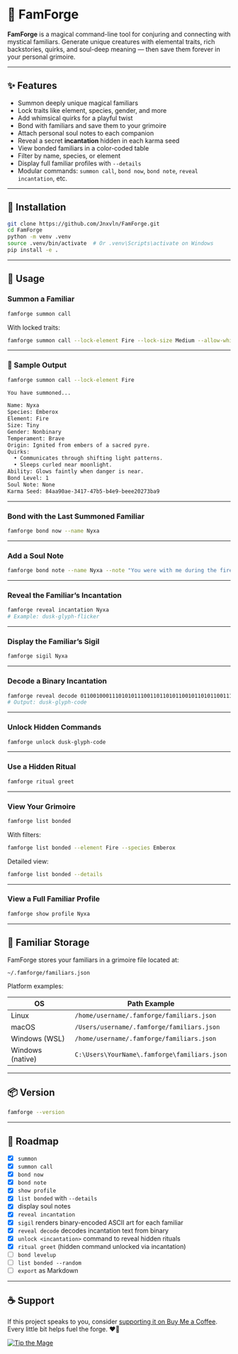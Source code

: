 # 🐾 FamForge

**FamForge** is a magical command-line tool for conjuring and connecting with mystical familiars. Generate unique creatures with elemental traits, rich backstories, quirks, and soul-deep meaning — then save them forever in your personal grimoire.

---

## ✨ Features

- Summon deeply unique magical familiars
- Lock traits like element, species, gender, and more
- Add whimsical quirks for a playful twist
- Bond with familiars and save them to your grimoire
- Attach personal soul notes to each companion
- Reveal a secret **incantation** hidden in each karma seed
- View bonded familiars in a color-coded table
- Filter by name, species, or element
- Display full familiar profiles with `--details`
- Modular commands: `summon call`, `bond now`, `bond note`, `reveal incantation`, etc.

---

## 🚀 Installation

```bash
git clone https://github.com/Jnxvln/FamForge.git
cd FamForge
python -m venv .venv
source .venv/bin/activate  # Or .venv\Scripts\activate on Windows
pip install -e .
```

---

## 🧙 Usage

### Summon a Familiar

```bash
famforge summon call
```

With locked traits:

```bash
famforge summon call --lock-element Fire --lock-size Medium --allow-whimsy
```

---

### 🔎 Sample Output

```bash
famforge summon call --lock-element Fire

You have summoned...

Name: Nyxa
Species: Emberox
Element: Fire
Size: Tiny
Gender: Nonbinary
Temperament: Brave
Origin: Ignited from embers of a sacred pyre.
Quirks:
  • Communicates through shifting light patterns.
  • Sleeps curled near moonlight.
Ability: Glows faintly when danger is near.
Bond Level: 1
Soul Note: None
Karma Seed: 84aa90ae-3417-47b5-b4e9-beee20273ba9
```

---

### Bond with the Last Summoned Familiar

```bash
famforge bond now --name Nyxa
```

---

### Add a Soul Note

```bash
famforge bond note --name Nyxa --note "You were with me during the fire."
```

---

### Reveal the Familiar’s Incantation

```bash
famforge reveal incantation Nyxa
# Example: dusk-glyph-flicker
```

---

### Display the Familiar’s Sigil

```bash
famforge sigil Nyxa
```

---

### Decode a Binary Incantation

```bash
famforge reveal decode 0110010001110101011100110110101100101101011001110110110001101001011110000010110101100011011011110110010001100101
# Output: dusk-glyph-code
```

---

### Unlock Hidden Commands

```bash
famforge unlock dusk-glyph-code
```

---

### Use a Hidden Ritual

```bash
famforge ritual greet
```

---

### View Your Grimoire

```bash
famforge list bonded
```

With filters:

```bash
famforge list bonded --element Fire --species Emberox
```

Detailed view:

```bash
famforge list bonded --details
```

---

### View a Full Familiar Profile

```bash
famforge show profile Nyxa
```

---

## 📂 Familiar Storage

FamForge stores your familiars in a grimoire file located at:

```
~/.famforge/familiars.json
```

Platform examples:

| OS               | Path Example                                   |
|------------------|------------------------------------------------|
| Linux            | `/home/username/.famforge/familiars.json`      |
| macOS            | `/Users/username/.famforge/familiars.json`     |
| Windows (WSL)    | `/home/username/.famforge/familiars.json`      |
| Windows (native) | `C:\Users\YourName\.famforge\familiars.json`

---

## 📦 Version

```bash
famforge --version
```

---

## 🔮 Roadmap

- [x] `summon`
- [x] `summon call`
- [x] `bond now`
- [x] `bond note`
- [x] `show profile`
- [x] `list bonded` with `--details`
- [x] display soul notes
- [x] `reveal incantation`
- [x] `sigil` renders binary-encoded ASCII art for each familiar
- [x] `reveal decode` decodes incantation text from binary
- [x] `unlock <incantation>` command to reveal hidden rituals
- [x] `ritual greet` (hidden command unlocked via incantation)
- [ ] `bond levelup`
- [ ] `list bonded --random`
- [ ] `export` as Markdown

---

## ☕ Support

If this project speaks to you, consider [supporting it on Buy Me a Coffee](https://buymeacoffee.com/uncompiledself).  
Every little bit helps fuel the forge. ❤️‍🔥

[![Tip the Mage](https://img.shields.io/badge/Tip%20the%20Mage-%F0%9F%8C%99-6e5cb6)](https://buymeacoffee.com/uncompiledself)
